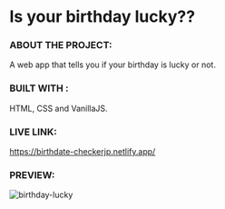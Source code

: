 




# Is your birthday lucky??

### ABOUT THE PROJECT:

  A web app that tells you if your birthday is lucky or not.

### BUILT WITH : 
  
 HTML, CSS and VanillaJS.
  
### LIVE LINK:

 https://birthdate-checkerjp.netlify.app/

### PREVIEW:
 
 ![birthday-lucky](https://user-images.githubusercontent.com/87223296/205586819-7bb47422-a7e4-4419-af04-651a86b6c273.jpg)
